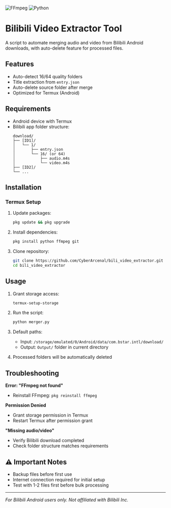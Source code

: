 ![FFmpeg](https://img.shields.io/badge/Powered%20by-FFmpeg-orange.svg)
![Python](https://img.shields.io/badge/Python-3.7%2B-blue.svg)

# Bilibili Video Extractor Tool

A script to automate merging audio and video from Bilibili Android downloads, with auto-delete feature for processed files.

## Features
- Auto-detect 16/64 quality folders
- Title extraction from `entry.json`
- Auto-delete source folder after merge
- Optimized for Termux (Android)

## Requirements
- Android device with Termux
- Bilibili app folder structure:
  ```
  download/
  ├── [ID1]/
  │   └── 1/
  │       ├── entry.json
  │       └── 16/ (or 64)
  │           ├── audio.m4s
  │           └── video.m4s
  ├── [ID2]/
  └── ...
  ```

## Installation

### Termux Setup
1. Update packages:
   ```bash
   pkg update && pkg upgrade
   ```

2. Install dependencies:
   ```bash
   pkg install python ffmpeg git
   ```

3. Clone repository:
   ```bash
   git clone https://github.com/CyberArcenal/bili_video_extractor.git
   cd bili_video_extractor
   ```

## Usage

1. Grant storage access:
   ```bash
   termux-setup-storage
   ```

2. Run the script:
   ```bash
   python merger.py
   ```

3. Default paths:
   - Input: `/storage/emulated/0/Android/data/com.bstar.intl/download/`
   - Output: `Output/` folder in current directory

4. Processed folders will be automatically deleted

## Troubleshooting
**Error: "FFmpeg not found"**  
- Reinstall FFmpeg: `pkg reinstall ffmpeg`

**Permission Denied**  
- Grant storage permission in Termux
- Restart Termux after permission grant

**"Missing audio/video"**  
- Verify Bilibili download completed
- Check folder structure matches requirements

## ⚠️ Important Notes
- Backup files before first use
- Internet connection required for initial setup
- Test with 1-2 files first before bulk processing

---

*For Bilibili Android users only. Not affiliated with Bilibili Inc.*